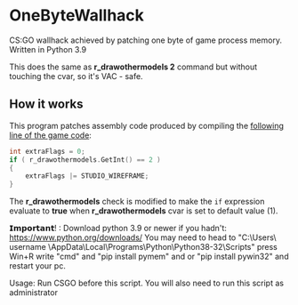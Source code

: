 # OneByteWallhack
CS:GO wallhack achieved by patching one byte of game process memory. Written in Python 3.9

This does the same as **r_drawothermodels 2** command but without touching the cvar, so it's VAC - safe.

## How it works
This program patches assembly code produced by compiling the [following line of the game code](https://github.com/ValveSoftware/source-sdk-2013/blob/0d8dceea4310fde5706b3ce1c70609d72a38efdf/mp/src/game/client/c_baseanimating.cpp#L3149):
```cpp
int extraFlags = 0;
if ( r_drawothermodels.GetInt() == 2 )
{	
    extraFlags |= STUDIO_WIREFRAME;	
}
```

The **r_drawothermodels** check is modified to make the `if` expression evaluate to **true** when **r_drawothermodels** cvar is set to default value (1).

𝗜𝗺𝗽𝗼𝗿𝘁𝗮𝗻𝘁! :
Download python 3.9 or newer if you hadn't: https://www.python.org/downloads/
You may need to head to "C:\Users\ username \AppData\Local\Programs\Python\Python38-32\Scripts" press Win+R write "cmd" and "pip install pymem" and or "pip install pywin32" and restart your pc.

Usage: 
Run CSGO before this script. You will also need to run this script as administrator
